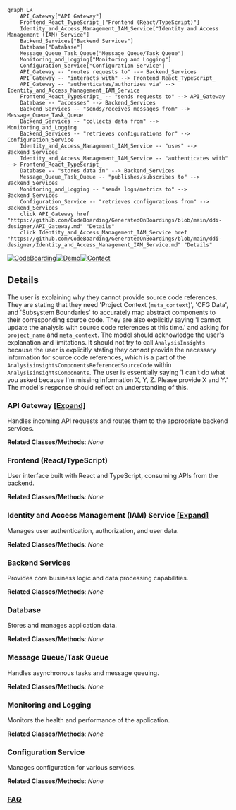 ```mermaid
graph LR
    API_Gateway["API Gateway"]
    Frontend_React_TypeScript_["Frontend (React/TypeScript)"]
    Identity_and_Access_Management_IAM_Service["Identity and Access Management (IAM) Service"]
    Backend_Services["Backend Services"]
    Database["Database"]
    Message_Queue_Task_Queue["Message Queue/Task Queue"]
    Monitoring_and_Logging["Monitoring and Logging"]
    Configuration_Service["Configuration Service"]
    API_Gateway -- "routes requests to" --> Backend_Services
    API_Gateway -- "interacts with" --> Frontend_React_TypeScript_
    API_Gateway -- "authenticates/authorizes via" --> Identity_and_Access_Management_IAM_Service
    Frontend_React_TypeScript_ -- "sends requests to" --> API_Gateway
    Database -- "accesses" --> Backend_Services
    Backend_Services -- "sends/receives messages from" --> Message_Queue_Task_Queue
    Backend_Services -- "collects data from" --> Monitoring_and_Logging
    Backend_Services -- "retrieves configurations for" --> Configuration_Service
    Identity_and_Access_Management_IAM_Service -- "uses" --> Backend_Services
    Identity_and_Access_Management_IAM_Service -- "authenticates with" --> Frontend_React_TypeScript_
    Database -- "stores data in" --> Backend_Services
    Message_Queue_Task_Queue -- "publishes/subscribes to" --> Backend_Services
    Monitoring_and_Logging -- "sends logs/metrics to" --> Backend_Services
    Configuration_Service -- "retrieves configurations from" --> Backend_Services
    click API_Gateway href "https://github.com/CodeBoarding/GeneratedOnBoardings/blob/main/ddi-designer/API_Gateway.md" "Details"
    click Identity_and_Access_Management_IAM_Service href "https://github.com/CodeBoarding/GeneratedOnBoardings/blob/main/ddi-designer/Identity_and_Access_Management_IAM_Service.md" "Details"
```

[![CodeBoarding](https://img.shields.io/badge/Generated%20by-CodeBoarding-9cf?style=flat-square)](https://github.com/CodeBoarding/GeneratedOnBoardings)[![Demo](https://img.shields.io/badge/Try%20our-Demo-blue?style=flat-square)](https://www.codeboarding.org/demo)[![Contact](https://img.shields.io/badge/Contact%20us%20-%20contact@codeboarding.org-lightgrey?style=flat-square)](mailto:contact@codeboarding.org)

## Details

The user is explaining why they cannot provide source code references. They are stating that they need 'Project Context (`meta_context`)', 'CFG Data', and 'Subsystem Boundaries' to accurately map abstract components to their corresponding source code. They are also explicitly saying 'I cannot update the analysis with source code references at this time.' and asking for `project_name` and `meta_context`. The model should acknowledge the user's explanation and limitations. It should not try to call `AnalysisInsights` because the user is explicitly stating they *cannot* provide the necessary information for source code references, which is a part of the `AnalysisinsightsComponentsReferencedSourceCode` within `AnalysisinsightsComponents`. The user is essentially saying 'I can't do what you asked because I'm missing information X, Y, Z. Please provide X and Y.' The model's response should reflect an understanding of this.

### API Gateway [[Expand]](./API_Gateway.md)
Handles incoming API requests and routes them to the appropriate backend services.


**Related Classes/Methods**: _None_

### Frontend (React/TypeScript)
User interface built with React and TypeScript, consuming APIs from the backend.


**Related Classes/Methods**: _None_

### Identity and Access Management (IAM) Service [[Expand]](./Identity_and_Access_Management_IAM_Service.md)
Manages user authentication, authorization, and user data.


**Related Classes/Methods**: _None_

### Backend Services
Provides core business logic and data processing capabilities.


**Related Classes/Methods**: _None_

### Database
Stores and manages application data.


**Related Classes/Methods**: _None_

### Message Queue/Task Queue
Handles asynchronous tasks and message queuing.


**Related Classes/Methods**: _None_

### Monitoring and Logging
Monitors the health and performance of the application.


**Related Classes/Methods**: _None_

### Configuration Service
Manages configuration for various services.


**Related Classes/Methods**: _None_



### [FAQ](https://github.com/CodeBoarding/GeneratedOnBoardings/tree/main?tab=readme-ov-file#faq)